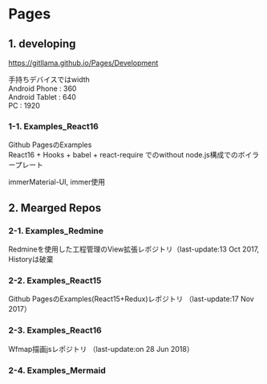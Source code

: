 # Pages

## 1. developing

https://gitllama.github.io/Pages/Development


手持ちデバイスではwidth  
 Android Phone : 360  
 Android Tablet : 640  
 PC : 1920  

### 1-1. Examples_React16

Github PagesのExamples  
React16 + Hooks + babel + react-require でのwithout node.js構成でのボイラープレート

immerMaterial-UI, immer使用

## 2. Mearged Repos

### 2-1. Examples_Redmine

Redmineを使用した工程管理のView拡張レポジトリ（last-update:13 Oct 2017, Historyは破棄 

### 2-2. Examples_React15

Github PagesのExamples(React15+Redux)レポジトリ （last-update:17 Nov 2017）

### 2-3. Examples_React16

Wfmap描画jsレポジトリ （last-update:on 28 Jun 2018）

### 2-4. Examples_Mermaid
